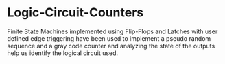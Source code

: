 # Logic-Circuit-Counters

Finite State Machines implemented using Flip-Flops and Latches with user defined edge triggering
have been used to implement a pseudo random sequence and a gray code counter and analyzing the
state of the outputs help us identify the logical circuit used.
